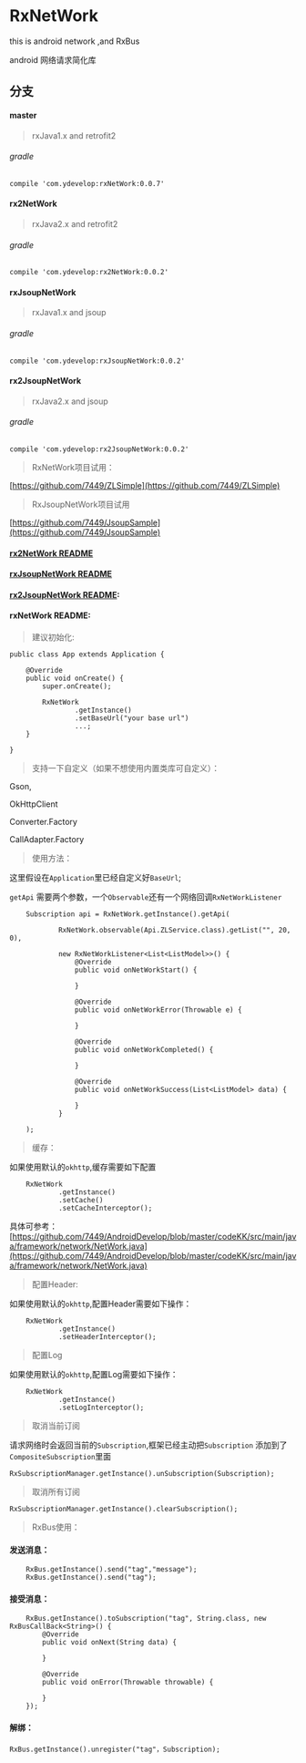 # RxNetWork
this is android network ,and RxBus

android 网络请求简化库

## 分支

#### master

> rxJava1.x and retrofit2 

###### gradle

	compile 'com.ydevelop:rxNetWork:0.0.7'

#### rx2NetWork

> rxJava2.x and retrofit2 

###### gradle

	compile 'com.ydevelop:rx2NetWork:0.0.2'

#### rxJsoupNetWork

> rxJava1.x and jsoup

###### gradle

	compile 'com.ydevelop:rxJsoupNetWork:0.0.2'

#### rx2JsoupNetWork

> rxJava2.x and jsoup

###### gradle

	compile 'com.ydevelop:rx2JsoupNetWork:0.0.2'

> RxNetWork项目试用：

[https://github.com/7449/ZLSimple](https://github.com/7449/ZLSimple)

> RxJsoupNetWork项目试用

[https://github.com/7449/JsoupSample](https://github.com/7449/JsoupSample)

#### [rx2NetWork README](https://github.com/7449/RxNetWork/blob/rx2NetWork/README.md)

#### [rxJsoupNetWork README](https://github.com/7449/RxNetWork/blob/RxJsoupNetWork/README.md)

#### [rx2JsoupNetWork README](https://github.com/7449/RxNetWork/blob/rx2JsoupNetWork/README.md):

#### rxNetWork README:

> 建议初始化:

	public class App extends Application {
	
	    @Override
	    public void onCreate() {
	        super.onCreate();
	        
	        RxNetWork
	                .getInstance()
	                .setBaseUrl("your base url")
					...;
	    }
	
	}


> 支持一下自定义（如果不想使用内置类库可自定义）：

Gson,

OkHttpClient

Converter.Factory

CallAdapter.Factory


> 使用方法：

这里假设在`Application`里已经自定义好`BaseUrl`;

`getApi` 需要两个参数，一个`Observable`还有一个网络回调`RxNetWorkListener`


        Subscription api = RxNetWork.getInstance().getApi(

                RxNetWork.observable(Api.ZLService.class).getList("", 20, 0),

                new RxNetWorkListener<List<ListModel>>() {
                    @Override
                    public void onNetWorkStart() {

                    }

                    @Override
                    public void onNetWorkError(Throwable e) {

                    }

                    @Override
                    public void onNetWorkCompleted() {

                    }

                    @Override
                    public void onNetWorkSuccess(List<ListModel> data) {

                    }
                }

        );



> 缓存：

如果使用默认的`okhttp`,缓存需要如下配置

        RxNetWork
                .getInstance()
                .setCache()
                .setCacheInterceptor();

具体可参考：[https://github.com/7449/AndroidDevelop/blob/master/codeKK/src/main/java/framework/network/NetWork.java](https://github.com/7449/AndroidDevelop/blob/master/codeKK/src/main/java/framework/network/NetWork.java)


> 配置Header:

如果使用默认的`okhttp`,配置Header需要如下操作：

        RxNetWork
                .getInstance()
                .setHeaderInterceptor();
		

> 配置Log

如果使用默认的`okhttp`,配置Log需要如下操作：

        RxNetWork
                .getInstance()
                .setLogInterceptor();



> 取消当前订阅

请求网络时会返回当前的`Subscription`,框架已经主动把`Subscription` 添加到了`CompositeSubscription`里面

	RxSubscriptionManager.getInstance().unSubscription(Subscription);

> 取消所有订阅

	RxSubscriptionManager.getInstance().clearSubscription();

> RxBus使用：


#### 发送消息：

        RxBus.getInstance().send("tag","message");
        RxBus.getInstance().send("tag");

#### 接受消息：

        RxBus.getInstance().toSubscription("tag", String.class, new RxBusCallBack<String>() {
            @Override
            public void onNext(String data) {
                
            }

            @Override
            public void onError(Throwable throwable) {

            }
        });

#### 解绑：

	RxBus.getInstance().unregister("tag"，Subscription);




